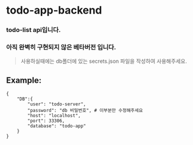 # todo-app-backend

### todo-list api입니다. 
### 아직 완벽히 구현되지 않은  베타버전 입니다.

> 사용하실때에는 db폴더에 있는 secrets.json 파일을 작성하여 사용해주세요.

## Example:
```
{
    "DB":{
        "user": "todo-server",
        "password": "db 비밀번호", # 이부분만 수정해주세요
        "host": "localhost",
        "port": 33306,
        "database": "todo-app"
    }
}
```



